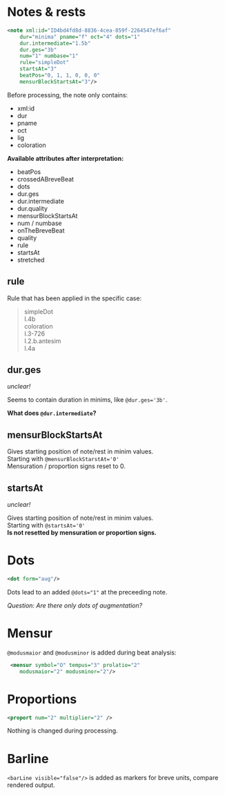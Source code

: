 # Notes & rests

```xml
<note xml:id="ID4bd4fd8d-8836-4cea-859f-2264547ef6af"
    dur="minima" pname="f" oct="4" dots="1" 
    dur.intermediate="1.5b" 
    dur.ges="3b"
    num="1" numbase="1" 
    rule="simpleDot" 
    startsAt="3"
    beatPos="0, 1, 1, 0, 0, 0" 
    mensurBlockStartsAt="3"/>
```

Before processing, the note only contains:
* xml:id 
* dur 
* pname 
* oct
* lig
* coloration

**Available attributes after interpretation:**
* beatPos
* crossedABreveBeat
* dots
* dur.ges
* dur.intermediate
* dur.quality
* mensurBlockStartsAt
* num / numbase
* onTheBreveBeat
* quality
* rule
* startsAt
* stretched


## rule

Rule that has been applied in the specific case: 
> simpleDot   
> I.4b   
> coloration   
> I.3-726  
> I.2.b.antesim  
> I.4a  

## dur.ges

_unclear!_

Seems to contain duration in minims, like `@dur.ges='3b'`.   

**What does `@dur.intermediate`?**

## mensurBlockStartsAt

Gives starting position of note/rest in minim values.  
Starting with `@mensurBlockStarstAt='0'`  
Mensuration / proportion signs reset to 0.

## startsAt

_unclear!_

Gives starting position of note/rest in minim values.  
Starting with `@startsAt='0'`  
**Is not resetted by mensuration or proportion signs.**

# Dots

```xml
<dot form="aug"/>
```

Dots lead to an added `@dots="1"` at the preceeding note.

_Question: Are there only dots of augmentation?_

# Mensur

`@modusmaior` and `@modusminor` is added during beat analysis:
```xml
 <mensur symbol="O" tempus="3" prolatio="2" 
    modusmaior="2" modusminor="2"/>
```

# Proportions

```xml
<proport num="2" multiplier="2" />
```

Nothing is changed during processing.

# Barline

`<barLine visible="false"/>` is added as markers for breve units, compare rendered output.